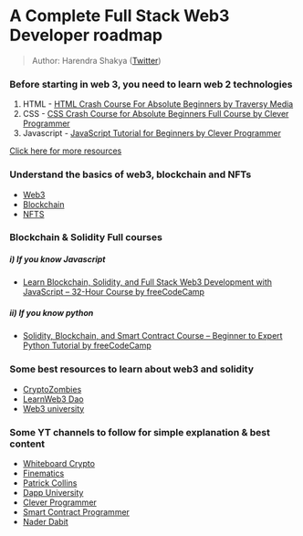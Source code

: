 # A Complete Full Stack Web3 Developer roadmap

> Author: Harendra Shakya ([Twitter](https://twitter.com/harendrashakya_))

### Before starting in web 3, you need to learn web 2 technologies

  1. HTML
    - [HTML Crash Course For Absolute Beginners by Traversy Media](https://www.youtube.com/watch?v=UB1O30fR-EE)
  2. CSS
    - [CSS Crash Course for Absolute Beginners Full Course by Clever Programmer](https://www.youtube.com/watch?v=KN6oBEOz2ZI)
  3. Javascript
    - [JavaScript Tutorial for Beginners by Clever Programmer](https://www.youtube.com/watch?v=Qqx_wzMmFeA&t=9s)

  [Click here for more resources](https://github.com/ujjwalchadha8/resourcify.me/edit/main/guides/web-frontend-ultimate.md)
  
  
### Understand the basics of web3, blockchain and NFTs

  - [Web3](https://twitter.com/harendrashakya_/status/1516765672470056962?s=20&t=C3o9fWPnIJ2ltR8BaoHy3Q)
  - [Blockchain](https://twitter.com/harendrashakya_/status/1517494891625943040?s=20&t=C3o9fWPnIJ2ltR8BaoHy3Q)
  - [NFTS](https://twitter.com/harendrashakya_/status/1529374069275078656?s=20&t=C3o9fWPnIJ2ltR8BaoHy3Q)
  
### Blockchain & Solidity Full courses

##### i) If you know Javascript
   - [Learn Blockchain, Solidity, and Full Stack Web3 Development with JavaScript – 32-Hour Course by freeCodeCamp](https://www.youtube.com/watch?v=gyMwXuJrbJQ&t=59656s)

##### ii) If you know python
   - [Solidity, Blockchain, and Smart Contract Course – Beginner to Expert Python Tutorial by freeCodeCamp](https://www.youtube.com/watch?v=M576WGiDBdQ)

### Some best resources to learn about web3 and solidity
  - [CryptoZombies](https://cryptozombies.io/)
  - [LearnWeb3 Dao](https://www.learnweb3.io/)
  - [Web3 university](https://www.web3.university/)

### Some YT channels to follow for simple explanation & best content
  - [Whiteboard Crypto](https://www.youtube.com/c/WhiteboardCrypto)
  - [Finematics](https://www.youtube.com/watch?v=k9HYC0EJU6E)
  - [Patrick Collins](https://www.youtube.com/c/PatrickCollins)
  - [Dapp University](https://www.youtube.com/channel/UCY0xL8V6NzzFcwzHCgB8orQ)
  - [Clever Programmer](https://www.youtube.com/c/CleverProgrammer)
  - [Smart Contract Programmer](https://www.youtube.com/channel/UCJWh7F3AFyQ_x01VKzr9eyA)
  - [Nader Dabit](https://www.youtube.com/c/naderdabit)
